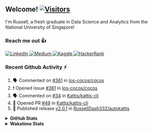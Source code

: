 <h2>Welcome! <a href="https://github.com/RussellDash332"> <img src="https://visitor-badge.laobi.icu/badge?page_id=RussellDash332" alt="Visitors"></a></h2>

<!--
[![Typing SVG](https://readme-typing-svg.herokuapp.com?font=Ubuntu&color=DD58C1&multiline=true&lines=Currently+coding+for+fun...;but+also+for+a+better+future!)](https://github.com/DenverCoder1/readme-typing-svg)
-->

I'm Russell, a fresh graduate in Data Science and Analytics from the National University of Singapore!

<h3>Reach me out 👍</h3>
<p>
<a href="https://www.linkedin.com/in/nicholasrussellsaerang/">
  <img alt="LinkedIn" src="https://img.shields.io/badge/linkedin%20-%230077B5.svg?&style=for-the-badge&logo=linkedin&logoColor=white"/>
</a>
<a href="https://medium.com/@russellsaerang">
  <img alt="Medium" src="https://img.shields.io/badge/Medium-%23000000.svg?style=for-the-badge&logo=Medium&logoColor=white"/>
</a>
<a href="https://www.kaggle.com/russellsaerang">
  <img alt="Kaggle" src="https://img.shields.io/badge/Kaggle-20BEFF?style=for-the-badge&logo=Kaggle&logoColor=white"/>
</a>
<a href="https://www.hackerrank.com/russellsaerang">
  <img alt="HackerRank" src="https://img.shields.io/badge/-Hackerrank-2EC866?style=for-the-badge&logo=HackerRank&logoColor=white"/>
</a>
</p>

<h3>Recent Github Activity ⚡</h3>

<!--START_SECTION:activity-->
1. 🗣 Commented on [#361](https://github.com/los-cocos/cocos/issues/361#issuecomment-2450527209) in [los-cocos/cocos](https://github.com/los-cocos/cocos)
2. ❗ Opened issue [#361](https://github.com/los-cocos/cocos/issues/361) in [los-cocos/cocos](https://github.com/los-cocos/cocos)
3. 🗣 Commented on [#34](https://github.com/Kattis/kattis-cli/issues/34#issuecomment-2408610978) in [Kattis/kattis-cli](https://github.com/Kattis/kattis-cli)
4. 💪 Opened PR [#49](https://github.com/Kattis/kattis-cli/pull/49) in [Kattis/kattis-cli](https://github.com/Kattis/kattis-cli)
5. 🚀 Published release [v2.0.1](https://github.com/RussellDash332/autokattis/releases/tag/v2.0.1) in [RussellDash332/autokattis](https://github.com/RussellDash332/autokattis)
<!--END_SECTION:activity-->

<details>
  <summary>
    <b>GitHub Stats</b>
  </summary>
  <a href="https://github.com/RussellDash332/">
  <img align="center" src="https://github-readme-stats.vercel.app/api?username=RussellDash332&count_private=true&hide_rank=false&show_icons=true&theme=react&include_all_commits=true&title_color=dd58c1&icon_color=dd58c1&custom_title=Russell's%20GitHub%20Stats" />
  <!--
  <img align="center" src="https://github-readme-stats.vercel.app/api/top-langs/?username=RussellDash332&hide=jupyter%20notebook,html&langs_count=10&theme=react&layout=compact&exclude_repo=nusmods,russelldash332.github.io&title_color=dd58c1"/>
  -->
  </a>
</details>
<details>
  <summary>
    <b>Wakatime Stats</b>
  </summary>
  <a href="https://github.com/anuraghazra/github-readme-stats"><img src="https://github-readme-stats.vercel.app/api/wakatime?username=RussellDash332&layout=compact&theme=react&title_color=dd58c1&custom_title=My%20Wakatime%20Stats"/></a>
</details>
